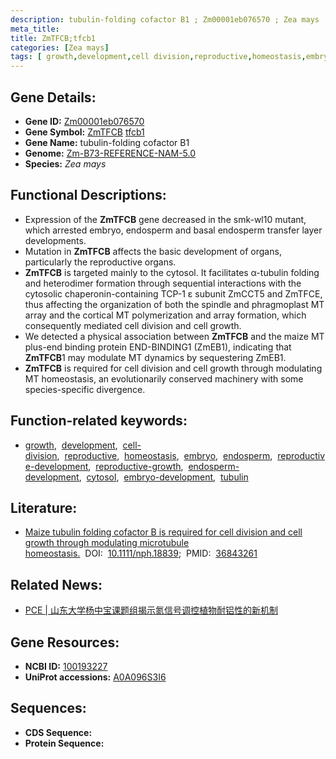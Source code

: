 ```yaml
---
description: tubulin-folding cofactor B1 ; Zm00001eb076570 ; Zea mays
meta_title:
title: ZmTFCB;tfcb1
categories: [Zea mays]
tags: [ growth,development,cell division,reproductive,homeostasis,embryo,endosperm,reproductive development,reproductive growth,endosperm development,cytosol,embryo development,tubulin ]
---
```


## Gene Details:
- **Gene ID:**	[Zm00001eb076570](https://www.maizegdb.org/gene_center/gene/Zm00001eb076570)
- **Gene Symbol:** <u>ZmTFCB</u>&nbsp;<u>tfcb1</u>
- **Gene Name:** tubulin-folding cofactor B1
- **Genome:** [Zm-B73-REFERENCE-NAM-5.0](https://www.maizegdb.org/genome/assembly/Zm-B73-REFERENCE-NAM-5.0)
- **Species:** *Zea mays*

## Functional Descriptions:
   - Expression of the **ZmTFCB** gene decreased in the smk-wl10 mutant, which arrested embryo, endosperm and basal endosperm transfer layer developments.
   - Mutation in **ZmTFCB** affects the basic development of organs, particularly the reproductive organs.
   - **ZmTFCB** is targeted mainly to the cytosol. It facilitates α-tubulin folding and heterodimer formation through sequential interactions with the cytosolic chaperonin-containing TCP-1 ε subunit ZmCCT5 and ZmTFCE, thus affecting the organization of both the spindle and phragmoplast MT array and the cortical MT polymerization and array formation, which consequently mediated cell division and cell growth.
   - We detected a physical association between **ZmTFCB** and the maize MT plus-end binding protein END-BINDING1 (ZmEB1), indicating that **ZmTFCB**1 may modulate MT dynamics by sequestering ZmEB1.
   -  **ZmTFCB** is required for cell division and cell growth through modulating MT homeostasis, an evolutionarily conserved machinery with some species-specific divergence.

## Function-related keywords:
- [growth](/tags/growth/),&nbsp;&nbsp;[development](/tags/development/),&nbsp;&nbsp;[cell-division](/tags/cell-division/),&nbsp;&nbsp;[reproductive](/tags/reproductive/),&nbsp;&nbsp;[homeostasis](/tags/homeostasis/),&nbsp;&nbsp;[embryo](/tags/embryo/),&nbsp;&nbsp;[endosperm](/tags/endosperm/),&nbsp;&nbsp;[reproductive-development](/tags/reproductive-development/),&nbsp;&nbsp;[reproductive-growth](/tags/reproductive-growth/),&nbsp;&nbsp;[endosperm-development](/tags/endosperm-development/),&nbsp;&nbsp;[cytosol](/tags/cytosol/),&nbsp;&nbsp;[embryo-development](/tags/embryo-development/),&nbsp;&nbsp;[tubulin](/tags/tubulin/)

## Literature:
   - [Maize tubulin folding cofactor B is required for cell division and cell growth through modulating microtubule homeostasis.]( https://nph.onlinelibrary.wiley.com/doi/10.1111/nph.18839)&nbsp;&nbsp;DOI:&nbsp;&nbsp;[10.1111/nph.18839](https://nph.onlinelibrary.wiley.com/doi/10.1111/nph.18839);&nbsp;&nbsp;PMID:&nbsp;&nbsp;[36843261](https://pubmed.ncbi.nlm.nih.gov/36843261/)

## Related News:
   - [PCE | 山东大学杨中宝课题组揭示氮信号调控植物耐铝性的新机制](https://mp.weixin.qq.com/s/gGzU-aOaWQKsNwCWJ-0VhA)

## Gene Resources:
- **NCBI ID:** [100193227](https://www.ncbi.nlm.nih.gov/gene/?term=100193227)
- **UniProt accessions:** [A0A096S3I6](https://www.uniprot.org/uniprotkb/A0A096S3I6/entry)



## Sequences:
- **CDS Sequence:**
- **Protein Sequence:**
